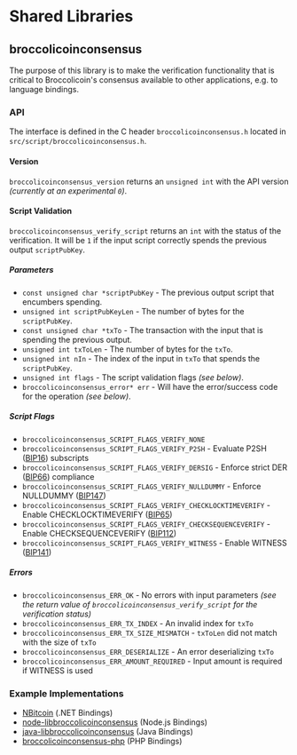 Shared Libraries
================

## broccolicoinconsensus

The purpose of this library is to make the verification functionality that is critical to Broccolicoin's consensus available to other applications, e.g. to language bindings.

### API

The interface is defined in the C header `broccolicoinconsensus.h` located in  `src/script/broccolicoinconsensus.h`.

#### Version

`broccolicoinconsensus_version` returns an `unsigned int` with the API version *(currently at an experimental `0`)*.

#### Script Validation

`broccolicoinconsensus_verify_script` returns an `int` with the status of the verification. It will be `1` if the input script correctly spends the previous output `scriptPubKey`.

##### Parameters
- `const unsigned char *scriptPubKey` - The previous output script that encumbers spending.
- `unsigned int scriptPubKeyLen` - The number of bytes for the `scriptPubKey`.
- `const unsigned char *txTo` - The transaction with the input that is spending the previous output.
- `unsigned int txToLen` - The number of bytes for the `txTo`.
- `unsigned int nIn` - The index of the input in `txTo` that spends the `scriptPubKey`.
- `unsigned int flags` - The script validation flags *(see below)*.
- `broccolicoinconsensus_error* err` - Will have the error/success code for the operation *(see below)*.

##### Script Flags
- `broccolicoinconsensus_SCRIPT_FLAGS_VERIFY_NONE`
- `broccolicoinconsensus_SCRIPT_FLAGS_VERIFY_P2SH` - Evaluate P2SH ([BIP16](https://github.com/bitcoin/bips/blob/master/bip-0016.mediawiki)) subscripts
- `broccolicoinconsensus_SCRIPT_FLAGS_VERIFY_DERSIG` - Enforce strict DER ([BIP66](https://github.com/bitcoin/bips/blob/master/bip-0066.mediawiki)) compliance
- `broccolicoinconsensus_SCRIPT_FLAGS_VERIFY_NULLDUMMY` - Enforce NULLDUMMY ([BIP147](https://github.com/bitcoin/bips/blob/master/bip-0147.mediawiki))
- `broccolicoinconsensus_SCRIPT_FLAGS_VERIFY_CHECKLOCKTIMEVERIFY` - Enable CHECKLOCKTIMEVERIFY ([BIP65](https://github.com/bitcoin/bips/blob/master/bip-0065.mediawiki))
- `broccolicoinconsensus_SCRIPT_FLAGS_VERIFY_CHECKSEQUENCEVERIFY` - Enable CHECKSEQUENCEVERIFY ([BIP112](https://github.com/bitcoin/bips/blob/master/bip-0112.mediawiki))
- `broccolicoinconsensus_SCRIPT_FLAGS_VERIFY_WITNESS` - Enable WITNESS ([BIP141](https://github.com/bitcoin/bips/blob/master/bip-0141.mediawiki))

##### Errors
- `broccolicoinconsensus_ERR_OK` - No errors with input parameters *(see the return value of `broccolicoinconsensus_verify_script` for the verification status)*
- `broccolicoinconsensus_ERR_TX_INDEX` - An invalid index for `txTo`
- `broccolicoinconsensus_ERR_TX_SIZE_MISMATCH` - `txToLen` did not match with the size of `txTo`
- `broccolicoinconsensus_ERR_DESERIALIZE` - An error deserializing `txTo`
- `broccolicoinconsensus_ERR_AMOUNT_REQUIRED` - Input amount is required if WITNESS is used

### Example Implementations
- [NBitcoin](https://github.com/NicolasDorier/NBitcoin/blob/master/NBitcoin/Script.cs#L814) (.NET Bindings)
- [node-libbroccolicoinconsensus](https://github.com/bitpay/node-libbroccolicoinconsensus) (Node.js Bindings)
- [java-libbroccolicoinconsensus](https://github.com/dexX7/java-libbroccolicoinconsensus) (Java Bindings)
- [broccolicoinconsensus-php](https://github.com/Bit-Wasp/broccolicoinconsensus-php) (PHP Bindings)
